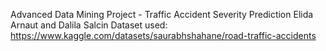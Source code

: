 Advanced Data Mining Project - Traffic Accident Severity Prediction
Elida Arnaut and Dalila Salcin
Dataset used: https://www.kaggle.com/datasets/saurabhshahane/road-traffic-accidents

